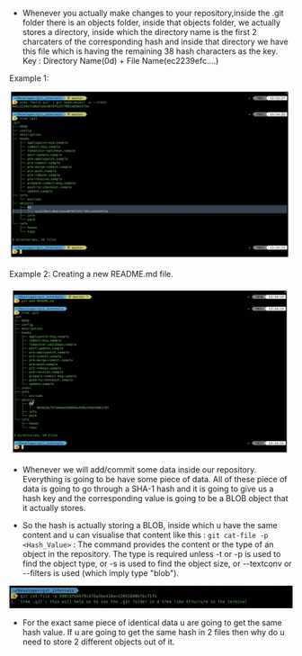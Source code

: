 - Whenever you actually make changes to your repository,inside the .git folder there is an objects folder, inside that objects folder, we actually stores a directory, inside which the directory name is the first 2 charcaters of the corresponding hash and inside that directory we have this file which is having the remaining 38 hash characters as the key.
Key : Directory Name(0d) + File Name(ec2239efc....)

Example 1:

<img src="Screenshot1.png"  width="500" height="300">

Example 2: Creating a new README.md file.

<img src="Screenshot2.png"  width="500" height="300">


- Whenever we will add/commit some data inside our repository. Everything is going to be have some piece of data. All of these piece of data is going to go through a SHA-1 hash and it is going to give us a hash key and the corresponding value is going to be a BLOB object that it actually stores. 

- So the hash is actually storing a BLOB, inside which u have the same content and u can visualise that content like this :
`git cat-file -p <Hash_Value>` : The command provides the content or the type of an object in the repository. The type is required unless -t or -p is used to find the object type, or -s is used to find the object size, or --textconv or --filters is used (which imply type "blob").

<img src="Screenshot3.PNG"  width="700" height="40">

- For the exact same piece of identical data u are going to get the same hash value. If u are going to get the same hash in 2 files then why do u need to store 2 different objects out of it.